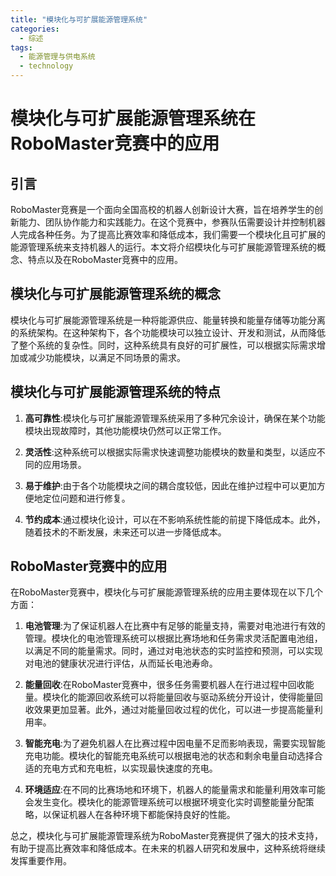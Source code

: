 ```yaml
---  
title: "模块化与可扩展能源管理系统"  
categories:  
  - 综述  
tags: 
  - 能源管理与供电系统 
  - technology  
---  
```


# 模块化与可扩展能源管理系统在RoboMaster竞赛中的应用

## 引言

RoboMaster竞赛是一个面向全国高校的机器人创新设计大赛，旨在培养学生的创新能力、团队协作能力和实践能力。在这个竞赛中，参赛队伍需要设计并控制机器人完成各种任务。为了提高比赛效率和降低成本，我们需要一个模块化且可扩展的能源管理系统来支持机器人的运行。本文将介绍模块化与可扩展能源管理系统的概念、特点以及在RoboMaster竞赛中的应用。

## 模块化与可扩展能源管理系统的概念

模块化与可扩展能源管理系统是一种将能源供应、能量转换和能量存储等功能分离的系统架构。在这种架构下，各个功能模块可以独立设计、开发和测试，从而降低了整个系统的复杂性。同时，这种系统具有良好的可扩展性，可以根据实际需求增加或减少功能模块，以满足不同场景的需求。

## 模块化与可扩展能源管理系统的特点

1. **高可靠性**:模块化与可扩展能源管理系统采用了多种冗余设计，确保在某个功能模块出现故障时，其他功能模块仍然可以正常工作。

2. **灵活性**:这种系统可以根据实际需求快速调整功能模块的数量和类型，以适应不同的应用场景。

3. **易于维护**:由于各个功能模块之间的耦合度较低，因此在维护过程中可以更加方便地定位问题和进行修复。

4. **节约成本**:通过模块化设计，可以在不影响系统性能的前提下降低成本。此外，随着技术的不断发展，未来还可以进一步降低成本。

## RoboMaster竞赛中的应用

在RoboMaster竞赛中，模块化与可扩展能源管理系统的应用主要体现在以下几个方面：

1. **电池管理**:为了保证机器人在比赛中有足够的能量支持，需要对电池进行有效的管理。模块化的电池管理系统可以根据比赛场地和任务需求灵活配置电池组，以满足不同的能量需求。同时，通过对电池状态的实时监控和预测，可以实现对电池的健康状况进行评估，从而延长电池寿命。

2. **能量回收**:在RoboMaster竞赛中，很多任务需要机器人在行进过程中回收能量。模块化的能源回收系统可以将能量回收与驱动系统分开设计，使得能量回收效果更加显著。此外，通过对能量回收过程的优化，可以进一步提高能量利用率。

3. **智能充电**:为了避免机器人在比赛过程中因电量不足而影响表现，需要实现智能充电功能。模块化的智能充电系统可以根据电池的状态和剩余电量自动选择合适的充电方式和充电桩，以实现最快速度的充电。

4. **环境适应**:在不同的比赛场地和环境下，机器人的能量需求和能量利用效率可能会发生变化。模块化的能源管理系统可以根据环境变化实时调整能量分配策略，以保证机器人在各种环境下都能保持良好的性能。

总之，模块化与可扩展能源管理系统为RoboMaster竞赛提供了强大的技术支持，有助于提高比赛效率和降低成本。在未来的机器人研究和发展中，这种系统将继续发挥重要作用。 
